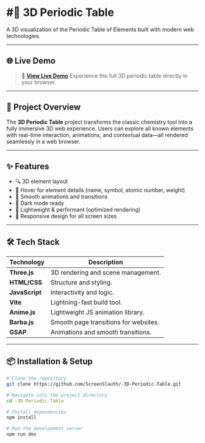 
# #🧪 3D Periodic Table

A 3D visualization of the Periodic Table of Elements built with modern web technologies.

---

## 🌐 Live Demo

> 🔗 **[View Live Demo](https://interactive-3d-periodic-table.netlify.app/)**
Experience the full 3D periodic table directly in your browser.

---

## 🚀 Project Overview

The **3D Periodic Table** project transforms the classic chemistry tool into a fully immersive 3D web experience. Users can explore all known elements with real-time interaction, animations, and contextual data—all rendered seamlessly in a web browser.

---

## ✨ Features

- 🔍 3D element layout
- 🧬 Hover for element details (name, symbol, atomic number, weight)
- 🔄 Smooth animations and transitions
- 🌙 Dark mode ready
- 🔋 Lightweight & performant (optimized rendering)
- 📱 Responsive design for all screen sizes

---

## 🛠 Tech Stack

| Technology    | Description                           |
|---------------|---------------------------------------|
| **Three.js**  | 3D rendering and scene management.    |
| **HTML/CSS**  | Structure and styling.                |
| **JavaScript**| Interactivity and logic.              |
| **Vite**      | Lightning-fast build tool.            |
| **Anime.js**  | Lightweight JS animation library.     |
| **Barba.js**  | Smooth page transitions for websites. |
| **GSAP**      | Animations and smooth transitions.    |

---

## 📦 Installation & Setup

```bash
# Clone the repository
git clone https://github.com/ScreenSlauth/-3D-Periodic-Table.git

# Navigate into the project directory
cd -3D-Periodic-Table

# Install dependencies
npm install

# Run the development server
npm run dev
```

